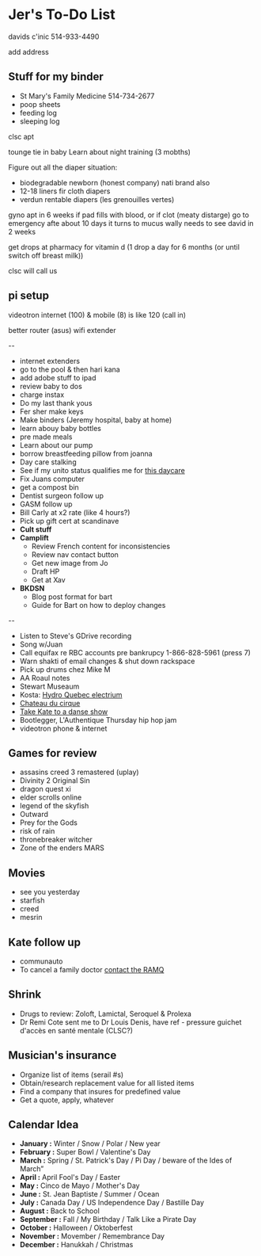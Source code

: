 # Jer's To-Do List


davids c'inic
514-933-4490

add address 


## Stuff for my binder

- St Mary's Family Medicine 514-734-2677
- poop sheets
- feeding log
- sleeping log

clsc apt

tounge tie in baby
Learn about night training (3 mobths)

Figure out all the diaper situation:
  - biodegradable newborn (honest company) nati brand also
  - 12-18 liners fir cloth diapers
  - verdun rentable diapers (les grenouilles vertes)


gyno apt in 6 weeks
if pad fills with blood, or if clot (meaty distarge) go to emergency
afte about 10 days it turns to mucus
wally needs to see david in 2 weeks

get drops at pharmacy for vitamin d (1 drop a day for 6 months (or until switch off breast milk))

clsc will call us

## pi setup

videotron internet (100) & mobile (8) is like 120 (call in)

better router (asus)
wifi extender




--

- internet extenders
- go to the pool & then hari kana
- add adobe stuff to ipad
- review baby to dos
- charge instax
- Do my last thank yous
- Fer sher make keys
- Make binders (Jeremy hospital, baby at home)
- learn abouy baby bottles
- pre made meals
- Learn about our pump
- borrow breastfeeding pillow from joanna
- Day care stalking
- See if my unito status qualifies me for [this daycare](https://www.facebook.com/pg/cpelavouteenchantee/about/?ref=page_internal)
- Fix Juans computer
- get a compost bin
- Dentist surgeon follow up
- GASM follow up
- Bill Carly at x2 rate (like 4 hours?)
- Pick up gift cert at scandinave
- **Cult stuff**
- **Camplift**
  - Review French content for inconsistencies
  - Review nav contact button
  - Get new image from Jo
  - Draft HP
  - Get at Xav
- **BKDSN**
  - Blog post format for bart
  - Guide for Bart on how to deploy changes

--

- Listen to Steve's GDrive recording
- Song w/Juan
- Call equifax re RBC accounts pre bankrupcy 1-866-828-5961 (press 7)
- Warn shakti of email changes & shut down rackspace
- Pick up drums chez Mike M
- AA Roaul notes
- Stewart Museaum
- Kosta: [Hydro Quebec electrium](http://www.hydroquebec.com/visit/monteregie/electrium.html)
- [Chateau du cirque](https://www.chateau-cirque.com/)
- [Take Kate to a danse show](https://www.quebecdanse.org/)
- Bootlegger, L'Authentique Thursday hip hop jam
- videotron phone & internet

## Games for review

- assasins creed 3 remastered (uplay)
- Divinity 2 Original Sin
- dragon quest xi
- elder scrolls online
- legend of the skyfish
- Outward
- Prey for the Gods
- risk of rain
- thronebreaker witcher
- Zone of the enders MARS

## Movies

- see you yesterday
- starfish
- creed
- mesrin

## Kate follow up

- communauto
- To cancel a family doctor [contact the RAMQ](http://www.ramq.gouv.qc.ca/en/contact-us/citizens/Pages/contact-us.aspx)

## Shrink

- Drugs to review: Zoloft, Lamictal, Seroquel & Prolexa
- Dr Remi Cote sent me to Dr Louis Denis, have ref - pressure guichet d'accès en santé mentale (CLSC?)

## Musician's insurance

- Organize list of items (serail #s)
- Obtain/research replacement value for all listed items
- Find a company that insures for predefined value
- Get a quote, apply, whatever

## Calendar Idea

- **January :** Winter / Snow / Polar / New year
- **February :** Super Bowl / Valentine's Day
- **March :** Spring / St. Patrick's Day / Pi Day / beware of the Ides of March”
- **April :** April Fool's Day / Easter
- **May :** Cinco de Mayo / Mother's Day
- **June :** St. Jean Baptiste / Summer / Ocean
- **July :** Canada Day / US Independence Day / Bastille Day
- **August :** Back to School
- **September :** Fall / My Birthday / Talk Like a Pirate Day
- **October :** Halloween / Oktoberfest
- **November :** Movember / Remembrance Day
- **December :** Hanukkah / Christmas
